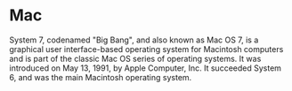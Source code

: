 # Mac

System 7, codenamed "Big Bang", and also known as Mac OS 7, is a graphical user interface-based operating system for Macintosh computers and is part of the classic Mac OS series of operating systems. It was introduced on May 13, 1991, by Apple Computer, Inc. It succeeded System 6, and was the main Macintosh operating system.
